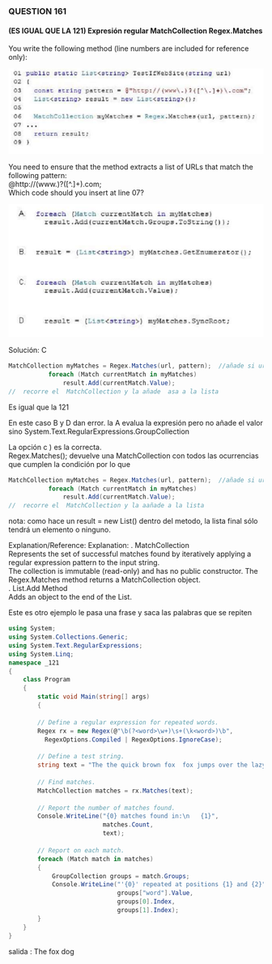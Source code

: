 ### QUESTION 161

#### (ES IGUAL QUE LA 121) Expresión regular MatchCollection Regex.Matches

You write the following method (line numbers are included for reference only):

![pregunta 121](c1.PNG)


You need to ensure that the method extracts a list of URLs that match the following pattern:  
@http://(www\.)?([^\.]+)\.com;  
Which code should you insert at line 07?  


![pregunta 121](c2.PNG)


Solución: C
 ````c#
 MatchCollection myMatches = Regex.Matches(url, pattern);  //añade si url cumple el patrón
            foreach (Match currentMatch in myMatches)
                result.Add(currentMatch.Value);
 //  recorre el  MatchCollection y la añade  asa a la lista              
````


Es igual que la 121

En este caso B y D dan error.
la A  evalua la expresión pero no añade el valor sino System.Text.RegularExpressions.GroupCollection  

La opción c ) es la correcta.  
 Regex.Matches();  devuelve una  MatchCollection con todos las ocurrencias que cumplen la condición
 por lo que   
 ````c#
 MatchCollection myMatches = Regex.Matches(url, pattern);  //añade si url cumple el patrón
            foreach (Match currentMatch in myMatches)
                result.Add(currentMatch.Value);
 //  recorre el  MatchCollection y la aañade a la lista              
````
nota: como hace un result = new List<string>() dentro del metodo, la lista final sólo tendrá un elemento o ninguno. 


Explanation/Reference:
Explanation:
. MatchCollection  
Represents the set of successful matches found by iteratively applying a regular expression pattern to the
input string.  
The collection is immutable (read-only) and has no public constructor. The Regex.Matches method returns
a MatchCollection object.  
. List<T>.Add Method  
Adds an object to the end of the List<T>.  

Este es otro ejemplo le pasa una frase y saca las palabras que se repiten  

````c#
using System;
using System.Collections.Generic;
using System.Text.RegularExpressions;
using System.Linq;
namespace _121
{
    class Program
    {
        static void Main(string[] args)
        {
 
        // Define a regular expression for repeated words.
        Regex rx = new Regex(@"\b(?<word>\w+)\s+(\k<word>)\b",
          RegexOptions.Compiled | RegexOptions.IgnoreCase);

        // Define a test string.
        string text = "The the quick brown fox  fox jumps over the lazy dog dog.";

        // Find matches.
        MatchCollection matches = rx.Matches(text);

        // Report the number of matches found.
        Console.WriteLine("{0} matches found in:\n   {1}",
                          matches.Count,
                          text);

        // Report on each match.
        foreach (Match match in matches)
        {
            GroupCollection groups = match.Groups;
            Console.WriteLine("'{0}' repeated at positions {1} and {2}",
                              groups["word"].Value,
                              groups[0].Index,
                              groups[1].Index);
        }
    }
}
````
salida : The  fox  dog